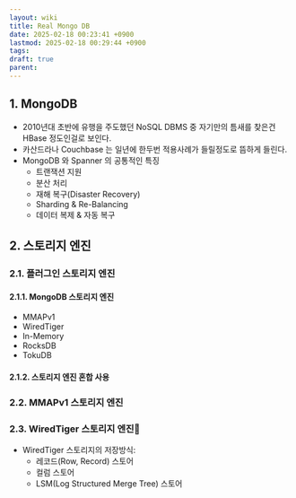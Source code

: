 ```yaml
---
layout: wiki
title: Real Mongo DB
date: 2025-02-18 00:23:41 +0900
lastmod: 2025-02-18 00:29:44 +0900
tags: 
draft: true
parent: 
---
```

## 1. MongoDB
- 2010년대 초반에 유행을 주도했던 NoSQL DBMS 중 자기만의 틈새를 찾은건 HBase 정도인걸로 보인다.
- 카산드라나 Couchbase 는 일년에 한두번 적용사례가 들릴정도로 뜸하게 들린다.
- MongoDB 와 Spanner 의 공통적인 특징
	- 트랜잭션 지원
	- 분산 처리
	- 재해 복구(Disaster Recovery)
	- Sharding & Re-Balancing
	- 데이터 복제 & 자동 복구

## 2. 스토리지 엔진
### 2.1. 플러그인 스토리지 엔진

#### 2.1.1. MongoDB 스토리지 엔진
- MMAPv1
- WiredTiger
- In-Memory
- RocksDB
- TokuDB

#### 2.1.2. 스토리지 엔진 혼합 사용


### 2.2. MMAPv1 스토리지 엔진
### 2.3. WiredTiger 스토리지 엔진
- WiredTiger 스토리지의 저장방식:
	- 레코드(Row, Record) 스토어
	- 컬럼 스토어
	- LSM(Log Structured Merge Tree) 스토어
